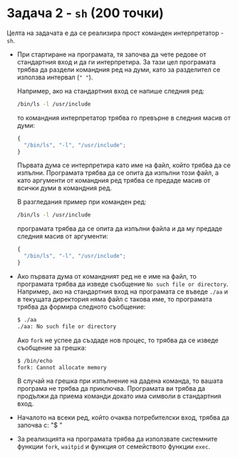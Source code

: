 # Задача 2 - `sh` (200 точки)

Целта на задачата е да се реализира прост команден интерпретатор - `sh`.

- При стартиране на програмата, тя започва да чете редове от стандартния вход и да ги интерпретира. За тази цел програмата трябва да раздели командния ред на думи, като за разделител се използва интервал (`" "`).

  Например, ако на стандартния вход се напише следния ред:

  ```bash
  /bin/ls -l /usr/include
  ```

  то командния интерпретатор трябва го превърне в следния масив от думи:

  ```js
  {
    "/bin/ls", "-l", "/usr/include";
  }
  ```

  Първата дума се интерпретира като име на файл, който трябва да се изпълни. Програмата трябва да се опита да изпълни този файл, а като аргументи от командния ред трябва се предаде масив от всички думи в командния ред.

  В разгледания пример при команден ред:

  ```bash
  /bin/ls -l /usr/include
  ```

  програмата трябва да се опита да изпълни файла и да му предаде следния масив от аргументи:

  ```js
  {
    "/bin/ls", "-l", "/usr/include";
  }
  ```

- Ако първата дума от командният ред не е име на файл, то програмата трябва да изведе съобщение `No such file or directory`. Например, ако на стандартния вход на програмата се въведе `./aa` и в текущата директория няма файл с такова име, то програмата трябва да формира следното съобщение:

  ```bash
  $ ./aa
  ./aa: No such file or directory
  ```

  Ако `fork` не успее да създаде нов процес, то трябва да се изведе съобщение за грешка:

  ```bash
  $ /bin/echo
  fork: Cannot allocate memory
  ```

  В случай на грешка при изпълнение на дадена команда, то вашата програма не трябва да приключва. Програмата ви трябва да продължи да приема команди докато има символи в стандартния вход.

- Началото на всеки ред, който очаква потребителски вход, трябва да започва с: "$ "

- За реализцията на програмата трябва да използвате системните функции `fork`, `waitpid` и функция от семейството функции `exec`.
